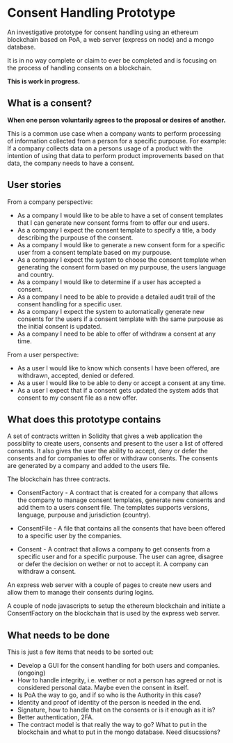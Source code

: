 # Consent Handling Prototype
An investigative  prototype for consent handling using an ethereum blockchain based on PoA, a web server (express on node) and a mongo database.

It is in no way complete or claim to ever be completed and is focusing on the process of handling consents on a blockchain.

**This is work in progress.**
## What is a consent?
**When one person voluntarily agrees to the proposal or desires of another.**

This is a common use case when a company wants to perform processing of information collected from a person for a specific purpouse. For example: If a company collects data on a persons usage of a product with the intention of using that data to perform product improvements based on that data, the company needs to have a consent.

## User stories

From a company perspective:
- As a company I would like to be able to have a set of consent templates that I can generate new consent forms from to offer our end users.
- As a company I expect the consent template to specify a title, a body describing the purpouse of the consent.
- As a company I would like to generate a new consent form for a specific user from a consent template based on my purpouse.
- As a company I expect the system to choose the consent template when generating the consent form based on my purpouse, the users language and country.
- As a company I would like to determine if a user has accepted a consent.
- As a company I need to be able to provide a detailed audit trail of the consent handling for a specific user.
- As a company I expect the system to automatically generate new consents for the users if a consent template with the same purpouse as the initial consent is updated.
- As a company I need to be able to offer of withdraw a consent at any time.

From a user perspective:
- As a user I would like to know which consents I have been offered, are withdrawn, accepted, denied or defered.
- As a user I would like to be able to deny or accept a consent at any time.
- As a user I expect that if a consent gets updated the system adds that consent to my consent file as a new offer.

## What does this prototype contains

A set of contracts written in Solidity that gives a web application the possiblity to create users, consents and present to the user a list of offered consents. It also gives the user the ability to accept, deny or defer the consents and for companies to offer or withdraw consents. The consents are generated by a company and added to the users file.

The blockchain has three contracts.

- ConsentFactory - A contract that is created for a company that allows the company to manage consent templates, generate new consents and add them to a users consent file. The templates supports versions, language, purpouse and jurisdiction (country).

- ConsentFile - A file that contains all the consents that have been offered to a specific user by the companies.

- Consent - A contract that allows a company to get consents from a specific user and for a specific purpouse. The user can agree, disagree or defer the decision on wether or not to accept it. A company can withdraw a consent.

An express web server with a couple of pages to create new users and allow them to manage their consents during logins.

A couple of node javascripts to setup the ethereum blockchain and initiate a ConsentFactory on the blockchain that is used by the express web server.

## What needs to be done

This is just a few items that needs to be sorted out:
- Develop a GUI for the consent handling for both users and companies. (ongoing)
- How to handle integrity, i.e. wether or not a person has agreed or not is considered personal data. Maybe even the consent in itself.
- Is PoA the way to go, and if so who is the Authority in this case?
- Identity and proof of identity of the person is needed in the end.
- Signature, how to handle that on the consents or is it enough as it is?
- Better authentication, 2FA.
- The contract model is that really the way to go? What to put in the blockchain and what to put in the mongo database. Need disucssions?


